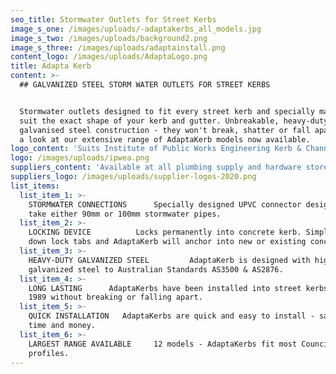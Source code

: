 ```yaml
---
seo_title: Stormwater Outlets for Street Kerbs
image_s_one: /images/uploads/-adaptakerbs_all_models.jpg
image_s_two: /images/uploads/background2.png
image_s_three: /images/uploads/adaptainstall.png
content_logo: /images/uploads/AdaptaLogo.png
title: Adapta Kerb
content: >-
  ## GALVANIZED STEEL STORM WATER OUTLETS FOR STREET KERBS


  Stormwater outlets designed to fit every street kerb and specially made to
  suit the exact shape of your kerb and gutter. Unbreakable, heavy-duty
  galvanised steel construction - they won't break, shatter or fall apart! Take
  a look at our extensive range of AdaptaKerb models now available.
logo_content: 'Suits Institute of Public Works Engineering Kerb & Channel Profiles:'
logo: /images/uploads/ipwea.png
suppliers_content: 'Available at all plumbing supply and hardware stores:'
suppliers_logo: /images/uploads/supplier-logos-2020.png
list_items:
  list_item_1: >-
    STORMWATER CONNECTIONS      Specially designed UPVC connector designed to
    take either 90mm or 100mm stormwater pipes.
  list_item_2: >-
    LOCKING DEVICE          Locks permanently into concrete kerb. Simply fold
    down lock tabs and AdaptaKerb will anchor into new or existing concrete.
  list_item_3: >-
    HEAVY-DUTY GALVANIZED STEEL         AdaptaKerb is designed with high quality
    galvanized steel to Australian Standards AS3500 & AS2876.
  list_item_4: >-
    LONG LASTING      AdaptaKerbs have been installed into street kerbs since
    1989 without breaking or falling apart. 
  list_item_5: >-
    QUICK INSTALLATION   AdaptaKerbs are quick and easy to install - saving you
    time and money.
  list_item_6: >-
    LARGEST RANGE AVAILABLE     12 models - AdaptaKerbs fit most Council kerb
    profiles.
---
```


